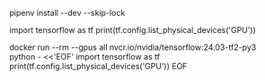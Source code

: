 pipenv install --dev --skip-lock

import tensorflow as tf
print(tf.config.list_physical_devices('GPU'))

docker run --rm --gpus all nvcr.io/nvidia/tensorflow:24.03-tf2-py3 \
 python - <<'EOF'
import tensorflow as tf
print(tf.config.list_physical_devices('GPU'))
EOF
